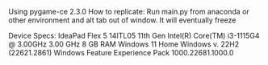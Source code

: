 Using pygame-ce 2.3.0
How to replicate: Run main.py from anaconda or other environment and alt tab out of window. It will eventually freeze

Device Specs:
IdeaPad Flex 5 14ITL05
11th Gen Intel(R) Core(TM) i3-1115G4 @ 3.00GHz   3.00 GHz
8 GB RAM
Windows 11 Home
Windows v. 22H2 (22621.2861)
Windows Feature Experience Pack 1000.22681.1000.0